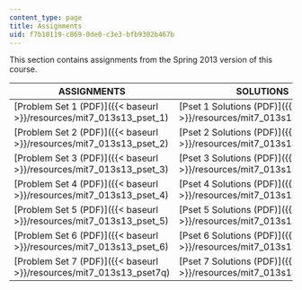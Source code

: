 ```yaml
---
content_type: page
title: Assignments
uid: f7b10119-c869-0de0-c3e3-bfb9302b467b
---
```


This section contains assignments from the Spring 2013 version of this course.

| ASSIGNMENTS | SOLUTIONS |
| --- | --- |
| [Problem Set 1 (PDF)]({{< baseurl >}}/resources/mit7_013s13_pset_1) | [Pset 1 Solutions (PDF)]({{< baseurl >}}/resources/mit7_013s13_pset_1sol) |
| [Problem Set 2 (PDF)]({{< baseurl >}}/resources/mit7_013s13_pset_2) | [Pset 2 Solutions (PDF)]({{< baseurl >}}/resources/mit7_013s13_pset_2sol) |
| [Problem Set 3 (PDF)]({{< baseurl >}}/resources/mit7_013s13_pset_3) | [Pset 3 Solutions (PDF)]({{< baseurl >}}/resources/mit7_013s13_pset_3sol) |
| [Problem Set 4 (PDF)]({{< baseurl >}}/resources/mit7_013s13_pset_4) | [Pset 4 Solutions (PDF)]({{< baseurl >}}/resources/mit7_013s13_pset_4sol) |
| [Problem Set 5 (PDF)]({{< baseurl >}}/resources/mit7_013s13_pset_5) | [Pset 5 Solutions (PDF)]({{< baseurl >}}/resources/mit7_013s13_pset_5sol) |
| [Problem Set 6 (PDF)]({{< baseurl >}}/resources/mit7_013s13_pset_6) | [Pset 6 Solutions (PDF)]({{< baseurl >}}/resources/mit7_013s13_pset6s) |
| [Problem Set 7 (PDF)]({{< baseurl >}}/resources/mit7_013s13_pset7q) | [Pset 7 Solutions (PDF)]({{< baseurl >}}/resources/mit7_013s13_pset7s)